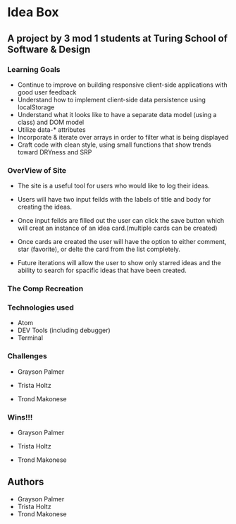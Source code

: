 # Idea Box

## A project by 3 mod 1 students at Turing School of Software & Design

### Learning Goals

* Continue to improve on building responsive client-side applications with good user feedback
* Understand how to implement client-side data persistence using localStorage
* Understand what it looks like to have a separate data model (using a class) and DOM model
* Utilize data-* attributes
* Incorporate & iterate over arrays in order to filter what is being displayed
* Craft code with clean style, using small functions that show trends toward DRYness and SRP

### OverView of Site

* The site is a useful tool for users who would like to log their ideas.

* Users will have two input feilds with the labels of title and body for creating the ideas.

* Once input feilds are filled out the user can click the save button which will creat an instance of an idea card.(multiple cards can be created)

* Once cards are created the user will have the option to either comment, star (favorite), or delte the card from the list completely.

* Future iterations will allow the user to show only starred ideas and the ability to search for spacific ideas that have been created.

### The Comp Recreation 

### Technologies used

  * Atom
  * DEV Tools (including debugger)
  * Terminal

### Challenges

 
 * Grayson Palmer
 
 * Trista Holtz
 
 * Trond Makonese

### Wins!!!

* Grayson Palmer
 
 * Trista Holtz
 
 * Trond Makonese
 
## Authors

* Grayson Palmer
* Trista Holtz
* Trond Makonese
